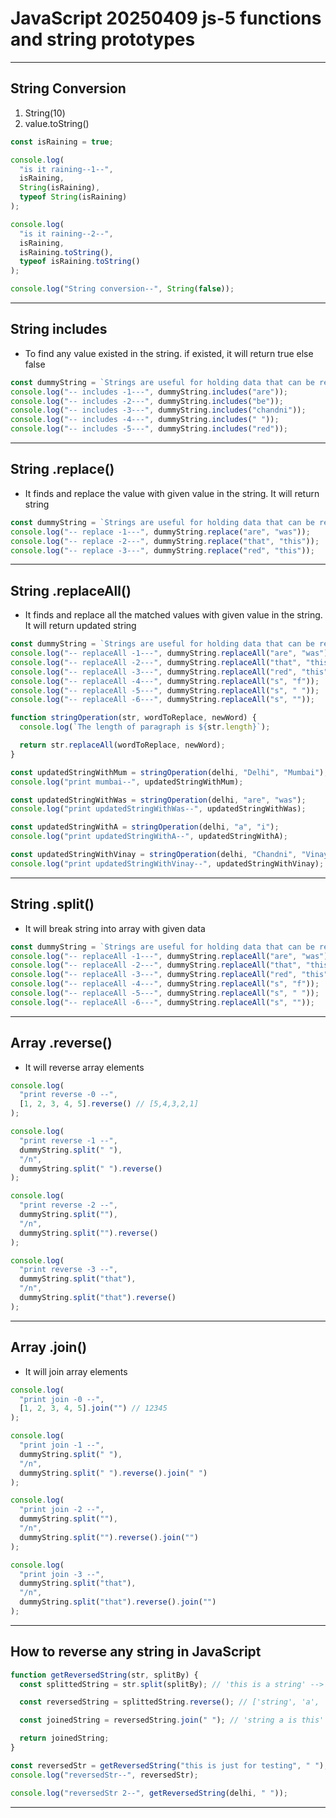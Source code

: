 # JavaScript 20250409 js-5 functions and string prototypes

---

## String Conversion

1. String(10)
2. value.toString()

```js
const isRaining = true;

console.log(
  "is it raining--1--",
  isRaining,
  String(isRaining),
  typeof String(isRaining)
);

console.log(
  "is it raining--2--",
  isRaining,
  isRaining.toString(),
  typeof isRaining.toString()
);

console.log("String conversion--", String(false));
```

---

## String includes

- To find any value existed in the string. if existed, it will return true else false

```js
const dummyString = `Strings are useful for holding data that can be represented in text form`;
console.log("-- includes -1---", dummyString.includes("are"));
console.log("-- includes -2---", dummyString.includes("be"));
console.log("-- includes -3---", dummyString.includes("chandni"));
console.log("-- includes -4---", dummyString.includes(" "));
console.log("-- includes -5---", dummyString.includes("red"));
```

---

## String .replace()

- It finds and replace the value with given value in the string. It will return string

```js
const dummyString = `Strings are useful for holding data that can be represented in text form`;
console.log("-- replace -1---", dummyString.replace("are", "was"));
console.log("-- replace -2---", dummyString.replace("that", "this"));
console.log("-- replace -3---", dummyString.replace("red", "this"));
```

---

## String .replaceAll()

- It finds and replace all the matched values with given value in the string. It will return updated string

```js
const dummyString = `Strings are useful for holding data that can be represented in that text form`;
console.log("-- replaceAll -1---", dummyString.replaceAll("are", "was"));
console.log("-- replaceAll -2---", dummyString.replaceAll("that", "this"));
console.log("-- replaceAll -3---", dummyString.replaceAll("red", "this"));
console.log("-- replaceAll -4---", dummyString.replaceAll("s", "f"));
console.log("-- replaceAll -5---", dummyString.replaceAll("s", " "));
console.log("-- replaceAll -6---", dummyString.replaceAll("s", ""));

function stringOperation(str, wordToReplace, newWord) {
  console.log(`The length of paragraph is ${str.length}`);

  return str.replaceAll(wordToReplace, newWord);
}

const updatedStringWithMum = stringOperation(delhi, "Delhi", "Mumbai");
console.log("print mumbai--", updatedStringWithMum);

const updatedStringWithWas = stringOperation(delhi, "are", "was");
console.log("print updatedStringWithWas--", updatedStringWithWas);

const updatedStringWithA = stringOperation(delhi, "a", "i");
console.log("print updatedStringWithA--", updatedStringWithA);

const updatedStringWithVinay = stringOperation(delhi, "Chandni", "Vinay");
console.log("print updatedStringWithVinay--", updatedStringWithVinay);
```

---

## String .split()

- It will break string into array with given data

```js
const dummyString = `Strings are useful for holding data that can be represented in that text form`;
console.log("-- replaceAll -1---", dummyString.replaceAll("are", "was"));
console.log("-- replaceAll -2---", dummyString.replaceAll("that", "this"));
console.log("-- replaceAll -3---", dummyString.replaceAll("red", "this"));
console.log("-- replaceAll -4---", dummyString.replaceAll("s", "f"));
console.log("-- replaceAll -5---", dummyString.replaceAll("s", " "));
console.log("-- replaceAll -6---", dummyString.replaceAll("s", ""));
```

---

## Array .reverse()

- It will reverse array elements

```js
console.log(
  "print reverse -0 --",
  [1, 2, 3, 4, 5].reverse() // [5,4,3,2,1]
);

console.log(
  "print reverse -1 --",
  dummyString.split(" "),
  "/n",
  dummyString.split(" ").reverse()
);

console.log(
  "print reverse -2 --",
  dummyString.split(""),
  "/n",
  dummyString.split("").reverse()
);

console.log(
  "print reverse -3 --",
  dummyString.split("that"),
  "/n",
  dummyString.split("that").reverse()
);
```

---

## Array .join()

- It will join array elements

```js
console.log(
  "print join -0 --",
  [1, 2, 3, 4, 5].join("") // 12345
);

console.log(
  "print join -1 --",
  dummyString.split(" "),
  "/n",
  dummyString.split(" ").reverse().join(" ")
);

console.log(
  "print join -2 --",
  dummyString.split(""),
  "/n",
  dummyString.split("").reverse().join("")
);

console.log(
  "print join -3 --",
  dummyString.split("that"),
  "/n",
  dummyString.split("that").reverse().join("")
);
```

---

## How to reverse any string in JavaScript

```js
function getReversedString(str, splitBy) {
  const splittedString = str.split(splitBy); // 'this is a string' --> ['this', 'is', 'a', 'string']

  const reversedString = splittedString.reverse(); // ['string', 'a', 'is', 'this']

  const joinedString = reversedString.join(" "); // 'string a is this'

  return joinedString;
}

const reversedStr = getReversedString("this is just for testing", " ");
console.log("reversedStr--", reversedStr);

console.log("reversedStr 2--", getReversedString(delhi, " "));
```

---
